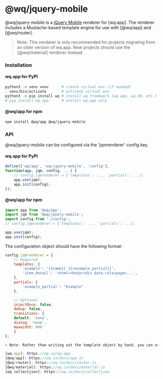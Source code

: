 @wq/jquery-mobile
======================

@wq/jquery-mobile is a [jQuery Mobile](https://jquerymobile.com) renderer for [wq.app].  The renderer includes a Mustache-based template engine for use with [@wq/app] and [@wq/router].

> Note: This renderer is only recommended for projects migrating from an older version of wq.app.  New projects should use the [@wq/material] renderer instead.

### Installation

#### wq.app for PyPI

```bash
python3 -m venv venv      # create virtual env (if needed)
. venv/bin/activate       # activate virtual env
python3 -m pip install wq # install wq framework (wq.app, wq.db, etc.)
# pip install wq.app      # install wq.app only
```

#### @wq/app for npm

```bash
npm install @wq/app @wq/jquery-mobile
```

### API

@wq/jquery-mobile can be configured via the 'jqmrenderer' config key.

#### wq.app for PyPI

```javascript
define(['wq/app', 'wq/jquery-mobile', 'config'],
function(app, jqm, config, ...) {
    // config.jqmrenderer = {'templates': ..., 'partials': ...};
    app.use(jqm);
    app.init(config);
});
```

#### @wq/app for npm
```javascript
import app from '@wq/app';
import jqm from '@wq/jquery-mobile';
import config from './config';
// config.jqmrenderer = {'templates': ..., 'partials': ...};

app.use(jqm);
app.init(config);
```

The configuration object should have the following format:
```javascript
config.jqmrenderer = {
    // Required
    templates: {
        'example': '{{name}} {{>example_partial}}',
        'item_detail': '<html><body><div data-role=page>...',
    },
    partials: {
        'example_partial': "Example"
    },

    // Optional
    injectOnce: false,
    debug: false,
    transitions: {
	default: 'none',
	dialog: 'none',
	maxwidth: 800
    }
};

> Note: Rather than writing out the template object by hand, you can use the [wq collectjson] command to load HTML files from a folder.

[wq.app]: https://wq.io/wq.app
[@wq/app]: https://wq.io/docs/app-js
[@wq/router]: https://wq.io/docs/router-js
[@wq/material]: https://wq.io/docs/material-js
[wq collectjson]: https://wq.io/docs/collectjson
